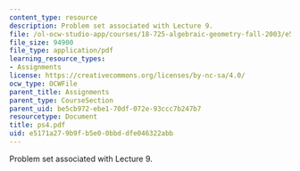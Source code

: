 ```yaml
---
content_type: resource
description: Problem set associated with Lecture 9.
file: /ol-ocw-studio-app/courses/18-725-algebraic-geometry-fall-2003/e5171a279b9fb5e00bbddfe046322abb_ps4.pdf
file_size: 94900
file_type: application/pdf
learning_resource_types:
- Assignments
license: https://creativecommons.org/licenses/by-nc-sa/4.0/
ocw_type: OCWFile
parent_title: Assignments
parent_type: CourseSection
parent_uid: be5cb972-ebe1-70df-072e-93ccc7b247b7
resourcetype: Document
title: ps4.pdf
uid: e5171a27-9b9f-b5e0-0bbd-dfe046322abb
---
```

Problem set associated with Lecture 9.
